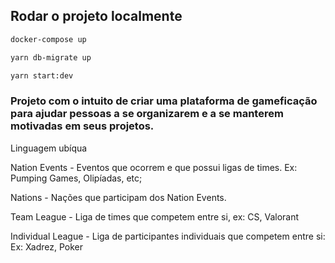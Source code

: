 ## Rodar o projeto localmente

```bash
docker-compose up
```

```bash
yarn db-migrate up
```

```bash
yarn start:dev
```

### Projeto com o intuito de criar uma plataforma de gameficação para ajudar pessoas a se organizarem e a se manterem motivadas em seus projetos.

Linguagem ubíqua

Nation Events - Eventos que ocorrem e que possui ligas de times. Ex: Pumping Games, Olipíadas, etc;

Nations - Nações que participam dos Nation Events.

Team League - Liga de times que competem entre si, ex: CS, Valorant

Individual League - Liga de participantes individuais que competem entre si: Ex: Xadrez, Poker
